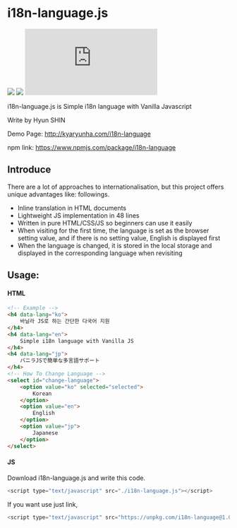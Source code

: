 # i18n-language.js
![](https://img.shields.io/npm/l/i18n-language)
![](https://img.shields.io/npm/v/i18n-language)
![](https://img.shields.io/github/stars/kyaryunha/i18n-language.js?style=social) 

i18n-language.js is Simple i18n language with Vanilla Javascript

Write by Hyun SHIN

Demo Page: http://kyaryunha.com/i18n-language

npm link: https://www.npmjs.com/package/i18n-language


## Introduce

There are a lot of approaches to internationalisation, but this project offers unique advantages like: followings. 

- Inline translation in HTML documents
- Lightweight JS implementation in 48 lines
- Written in pure HTML/CSS/JS so beginners can use it easily
- When visiting for the first time, the language is set as the browser setting value, and if there is no setting value, English is displayed first
- When the language is changed, it is stored in the local storage and displayed in the corresponding language when revisiting


## Usage:

#### HTML

```html
<!-- Example -->
<h4 data-lang="ko">
    바닐라 JS로 하는 간단한 다국어 지원
</h4>
<h4 data-lang="en">
    Simple i18n language with Vanilla JS
</h4>
<h4 data-lang="jp">
    バニラJSで簡単な多言語サポート
</h4>
<!-- How To Change Language -->
<select id="change-language">
    <option value="ko" selected="selected">
        Korean
    </option>
    <option value="en">
        English
    </option>
    <option value="jp">
        Japanese
    </option>
</select> 
```


#### JS
Download i18n-language.js and write this code. 

```js
<script type="text/javascript" src="./i18n-language.js"></script>
```

If you want use just link, 

```javascript
<script type="text/javascript" src="https://unpkg.com/i18n-language@1.0.4/i18n-language.js"></script>
```



